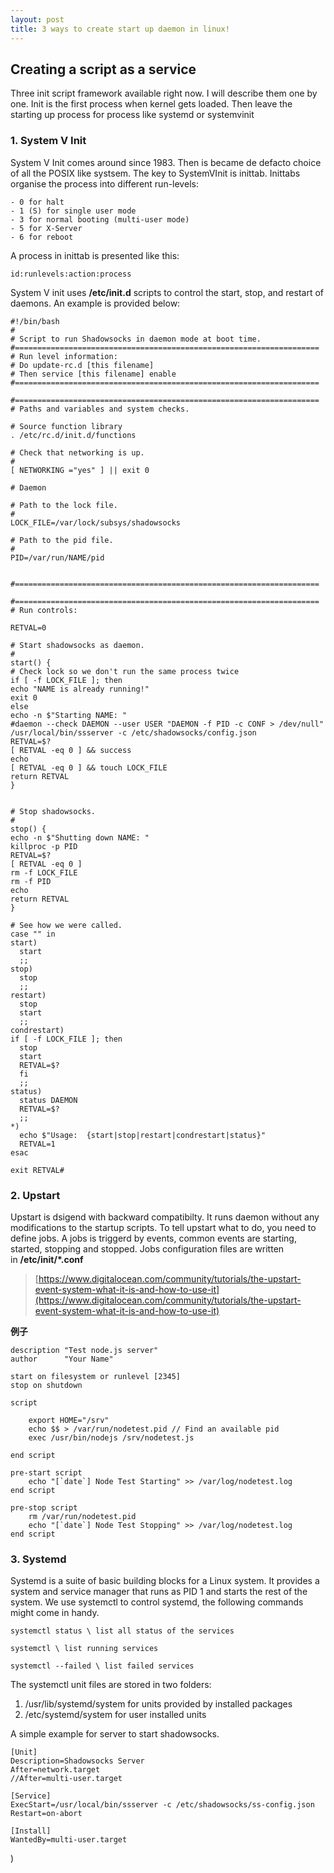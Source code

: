 ```yaml
---
layout: post
title: 3 ways to create start up daemon in linux!
---
```

## Creating a script as a service
Three init script framework available right now. I will describe them one by one. Init is the first process when kernel gets loaded. Then leave the starting up process for process like systemd or systemvinit
### 1. System V Init
System V Init comes around since 1983. Then is became de defacto choice of all the POSIX like systsem. The key to SystemVInit is inittab. Inittabs organise the process into different run-levels:
```
- 0 for halt
- 1 (S) for single user mode
- 3 for normal booting (multi-user mode)
- 5 for X-Server
- 6 for reboot
```
A process in inittab is presented like this:
```
id:runlevels:action:process
```
System V init uses **/etc/init.d** scripts to control the start, stop, and restart of daemons. An example is provided below:
```
#!/bin/bash
#
# Script to run Shadowsocks in daemon mode at boot time.
#====================================================================
# Run level information:
# Do update-rc.d [this filename]
# Then service [this filename] enable
#====================================================================

#====================================================================
# Paths and variables and system checks.

# Source function library
. /etc/rc.d/init.d/functions

# Check that networking is up.
#
[ NETWORKING ="yes" ] || exit 0

# Daemon

# Path to the lock file.
#
LOCK_FILE=/var/lock/subsys/shadowsocks

# Path to the pid file.
#
PID=/var/run/NAME/pid


#====================================================================

#====================================================================
# Run controls:

RETVAL=0

# Start shadowsocks as daemon.
#
start() {
# Check lock so we don't run the same process twice
if [ -f LOCK_FILE ]; then
echo "NAME is already running!"
exit 0
else
echo -n $"Starting NAME: "
#daemon --check DAEMON --user USER "DAEMON -f PID -c CONF > /dev/null"
/usr/local/bin/ssserver -c /etc/shadowsocks/config.json
RETVAL=$?
[ RETVAL -eq 0 ] && success
echo
[ RETVAL -eq 0 ] && touch LOCK_FILE
return RETVAL
}


# Stop shadowsocks.
#
stop() {
echo -n $"Shutting down NAME: "
killproc -p PID
RETVAL=$?
[ RETVAL -eq 0 ]
rm -f LOCK_FILE
rm -f PID
echo
return RETVAL
}

# See how we were called.
case "" in
start) 
  start 
  ;; 
stop) 
  stop 
  ;;
restart)
  stop 
  start 
  ;;
condrestart)
if [ -f LOCK_FILE ]; then
  stop
  start
  RETVAL=$?
  fi
  ;;
status)
  status DAEMON
  RETVAL=$?
  ;;
*)
  echo $"Usage:  {start|stop|restart|condrestart|status}"
  RETVAL=1
esac

exit RETVAL#
```
### 2. Upstart
Upstart is dsigend with backward compatibilty. It runs daemon without any modifications to the startup scripts.
To tell upstart what to do, you need to define jobs. A jobs is triggerd by events, common events are starting, started, stopping and stopped.
Jobs configuration files are written in **/etc/init/*.conf**
>[https://www.digitalocean.com/community/tutorials/the-upstart-event-system-what-it-is-and-how-to-use-it](https://www.digitalocean.com/community/tutorials/the-upstart-event-system-what-it-is-and-how-to-use-it)

**例子**
```
description "Test node.js server"
author      "Your Name"

start on filesystem or runlevel [2345]
stop on shutdown

script

    export HOME="/srv"
    echo $$ > /var/run/nodetest.pid // Find an available pid
    exec /usr/bin/nodejs /srv/nodetest.js

end script

pre-start script
    echo "[`date`] Node Test Starting" >> /var/log/nodetest.log
end script

pre-stop script
    rm /var/run/nodetest.pid
    echo "[`date`] Node Test Stopping" >> /var/log/nodetest.log
end script
```
### 3. Systemd
Systemd is a suite of basic building blocks for a Linux system. It provides a system and service manager that runs as PID 1 and starts the rest of the system.
We use systemctl to control systemd, the following commands might come in handy.
```
systemctl status \ list all status of the services

systemctl \ list running services

systemctl --failed \ list failed services
```
The systemctl unit files are stored in two folders:
1. /usr/lib/systemd/system for units provided by installed packages
2. /etc/systemd/system for user installed units

A simple example for server to start shadowsocks.
```
[Unit]
Description=Shadowsocks Server
After=network.target
//After=multi-user.target

[Service]
ExecStart=/usr/local/bin/ssserver -c /etc/shadowsocks/ss-config.json
Restart=on-abort

[Install]
WantedBy=multi-user.target
```

)
